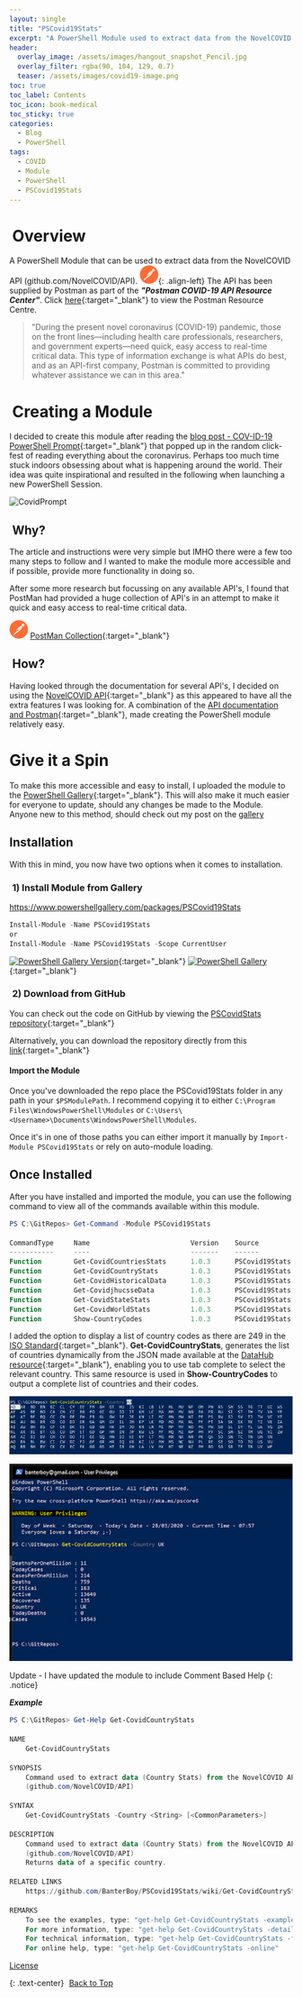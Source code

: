 ```yaml
---
layout: single
title: "PSCovid19Stats"
excerpt: "A PowerShell Module used to extract data from the NovelCOVID API"
header:
  overlay_image: /assets/images/hangout_snapshot_Pencil.jpg
  overlay_filter: rgba(90, 104, 129, 0.7)
  teaser: /assets/images/covid19-image.png
toc: true
toc_label: Contents
toc_icon: book-medical
toc_sticky: true
categories:
  - Blog
  - PowerShell
tags:
  - COVID
  - Module
  - PowerShell
  - PSCovid19Stats
---
```


<script src="https://formspree.io/js/formbutton-v1.0.0.min.js" defer></script>
<script>
  window.formbutton=window.formbutton||function(){(formbutton.q=formbutton.q||[]).push(arguments)};
/* customize formbutton here*/     
  formbutton("create", {
    action: "https://formspree.io/xvowjgjd",
    buttonImg: "<i class='fas fa-envelope' style='font-size:20px'/>",
    theme: "minimal",
    title: "Contact Me!",
    fields: [
      { 
        type: "email", 
        label: "Email:", 
        name: "email",
        required: true,
        placeholder: "your@email.com"
      },
      {
        type: "textarea",
        label: "Message:",
        name: "message",
        required: true,
        placeholder: "What's on your mind?",
      },
      { type: "submit" }      
    ],
    styles: {
      fontFamily: "Roboto",
      fontSize: "1em",
      title: {
        background: "#999999",
      },
      button: {
        background: "#999999",
      }
    },
    initiallyVisible: false
  });
</script>

# <i class="fas fa-head-side-mask" aria-hidden="true" style="color: white; margin-right:5px;"></i> Overview

A PowerShell Module that can be used to extract data from the NovelCOVID API (github.com/NovelCOVID/API). ![image-left](/assets/images/postman-logo-small.png){: .align-left} The API has been supplied by Postman as part of the ***"Postman COVID-19 API Resource Center"***. Click [here][1]{:target="_blank"} to view the Postman Resource Centre.

> "During the present novel coronavirus (COVID-19) pandemic, those on the front lines—including health care professionals, researchers, and government experts—need quick, easy access to real-time critical data. This type of information exchange is what APIs do best, and as an API-first company, Postman is committed to providing whatever assistance we can in this area."

# <i class="fas fa-laptop-code" aria-hidden="true" style="color: white; margin-right:5px;"></i> Creating a Module

I decided to create this module after reading the [blog post - COV-ID-19 PowerShell Prompt][2]{:target="_blank"} that popped up in the random click-fest of reading everything about the coronavirus. Perhaps too much time stuck indoors obsessing about what is happening around the world. Their idea was quite inspirational and resulted in the following when launching a new PowerShell Session.

![CovidPrompt](https://www.powershell.co.at/wp-content/uploads/2020/03/CovId19Prompt.png)

## <i class="fas fa-question" aria-hidden="true" style="color: white; margin-right:5px;"></i>Why?

The article and instructions were very simple but IMHO there were a few too many steps to follow and I wanted to make the module more accessible and if possible, provide more functionality in doing so.

After some more research but focussing on any available API's, I found that PostMan had provided a huge collection of API's in an attempt to make it quick and easy access to real-time critical data.

![PostMan Collection](/assets/images/postman-logo-small.png) [PostMan Collection][3]{:target="_blank"}

## <i class="fas fa-question" aria-hidden="true" style="color: white; margin-right:5px;"></i>How?

Having looked through the documentation for several API's, I decided on using the [NovelCOVID API][4]{:target="_blank"} as this appeared to have all the extra features I was looking for. A combination of the [API documentation and Postman][5]{:target="_blank"}, made creating the PowerShell module relatively easy.

# Give it a Spin

To make this more accessible and easy to install, I uploaded the module to the [PowerShell Gallery][6]{:target="_blank"}. This will also make it much easier for everyone to update, should any changes be made to the Module. Anyone new to this method, should check out my post on the [gallery](/blog/powershell/Its-official-I-am-old/)

## Installation

With this in mind, you now have two options when it comes to installation.

### <i class="fas fa-images" aria-hidden="true" style="color: white; margin-right:5px;"></i>1) Install Module from Gallery

<https://www.powershellgallery.com/packages/PSCovid19Stats>

```powershell
Install-Module -Name PSCovid19Stats
or
Install-Module -Name PSCovid19Stats -Scope CurrentUser
```

[![PowerShell Gallery Version](https://img.shields.io/powershellgallery/v/PSCovid19Stats?label=PSCovid19Stats&logo=powershell&style=plastic)][11]{:target="_blank"}
[![PowerShell Gallery](https://img.shields.io/powershellgallery/dt/PSCovid19Stats?logo=pinboard&style=plastic)][11]{:target="_blank"}

### <i class="fas fa-download" aria-hidden="true" style="color: white; margin-right:5px;"></i>2) Download from GitHub

You can check out the code on GitHub by viewing the [PSCovidStats repository][7]{:target="_blank"}

Alternatively, you can download the repository directly from this [link][8]{:target="_blank"}

#### Import the Module

Once you've downloaded the repo place the PSCovid19Stats folder in any path in your ``$PSModulePath``. I recommend copying it to either ``C:\Program Files\WindowsPowerShell\Modules`` or ``C:\Users\<Username>\Documents\WindowsPowerShell\Modules``.

Once it's in one of those paths you can either import it manually by ``Import-Module PSCovid19Stats`` or rely on auto-module loading.

## Once Installed

After you have installed and imported the module, you can use the following command to view all of the commands available within this module.

```powershell
PS C:\GitRepos> Get-Command -Module PSCovid19Stats

CommandType     Name                         Version    Source
-----------     ----                         -------    ------
Function        Get-CovidCountriesStats      1.0.3      PSCovid19Stats
Function        Get-CovidCountryStats        1.0.3      PSCovid19Stats
Function        Get-CovidHistoricalData      1.0.3      PSCovid19Stats
Function        Get-CovidjhucsseData         1.0.3      PSCovid19Stats
Function        Get-CovidStateStats          1.0.3      PSCovid19Stats
Function        Get-CovidWorldStats          1.0.3      PSCovid19Stats
Function        Show-CountryCodes            1.0.3      PSCovid19Stats
```

I added the option to display a list of country codes as there are 249 in the [ISO Standard][9]{:target="_blank"}. **Get-CovidCountryStats**, generates the list of countries dynamically from the JSON made available at the [DataHub resource][10]{:target="_blank"}, enabling you to use tab complete to select the relevant country. This same resource is used in **Show-CountryCodes** to output a complete list of countries and their codes.

![Tab Complete](/assets/images/PSCiscoMeraki/CountryTabComplete.png)

![COVID-19 Example](/assets/images/PSCiscoMeraki/pscovidscrnsht.png)

Update - I have updated the module to include Comment Based Help
{: .notice}

***Example***

```powershell
PS C:\GitRepos> Get-Help Get-CovidCountryStats

NAME
    Get-CovidCountryStats

SYNOPSIS
    Command used to extract data (Country Stats) from the NovelCOVID API
    (github.com/NovelCOVID/API)

SYNTAX
    Get-CovidCountryStats -Country <String> [<CommonParameters>]

DESCRIPTION
    Command used to extract data (Country Stats) from the NovelCOVID API
    (github.com/NovelCOVID/API)
    Returns data of a specific country.

RELATED LINKS
    https://github.com/BanterBoy/PSCovid19Stats/wiki/Get-CovidCountryStats

REMARKS
    To see the examples, type: "get-help Get-CovidCountryStats -examples".
    For more information, type: "get-help Get-CovidCountryStats -detailed".
    For technical information, type: "get-help Get-CovidCountryStats -full".
    For online help, type: "get-help Get-CovidCountryStats -online"
```

[License](/LICENSE)

{: .text-center}
<a href="#" class="btn btn--info btn--small"><i class="fas fa-caret-up" aria-hidden="true" style="color: white; margin-right:5px;"></i>Back to Top</a>

[1]: https://covid-19-apis.postman.com/
[2]: https://www.powershell.co.at/cov-id-19-powershell-prompt/
[3]: https://covid-19-apis.postman.com/
[4]: https://github.com/NovelCOVID/API
[5]: https://documenter.getpostman.com/view/11144369/Szf6Z9B3?version=latest
[6]: https://www.powershellgallery.com
[7]: https://github.com/BanterBoy/PSCovid19Stats
[8]: https://github.com/BanterBoy/PSCovid19Stats/archive/master.zip
[9]: https://en.wikipedia.org/wiki/List_of_ISO_3166_country_codes
[10]: https://datahub.io/core/country-list
[11]: https://www.powershellgallery.com/packages/PSCovid19Stats

